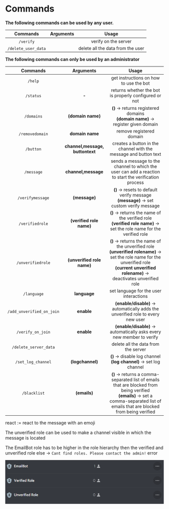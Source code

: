 # Commands

**The following commands can be used by any user.**

|      Commands       | Arguments |               Usage               |
|:-------------------:|:---------:|:---------------------------------:|
|      `/verify`      |           |       verify on the server        |
| `/delete_user_data` |           | delete all the data from the user |

**The following commands can only be used by an administrator**

|         Commands          |            Arguments            |                                                                                                Usage                                                                                                |
|:-------------------------:|:-------------------------------:|:---------------------------------------------------------------------------------------------------------------------------------------------------------------------------------------------------:|
|          `/help`          |                                 |                                                                               get instructions on how to use the bot                                                                                |
|         `/status`         |              **-**              |                                                                        returns whether the bot is properly configured or not                                                                        |
|         `/domains`        |        **(domain name)**        |                                                         **()** -> returns registered domains<br>**(domain name)** -> register given domain                                                          |
|      `/removedomain`      |         **domain name**         |                                                                                      remove registered domain                                                                                       |
|         `/button`         | **channel,message, buttontext** |                                                                  creates a button in the channel with the message and button text                                                                   |
|        `/message`         |       **channel,message**       |                                                sends a message to the channel to which the user can add a reaction to start the verification process                                                |
|     `/verifymessage`      |          **(message)**          |                                                     **()** -> resets to default verify message <br> **(message)** -> set custom verify message                                                      |
|      `/verifiedrole`      |    **(verified role name)**     |                                      **()** -> returns the name of the verified role <br> **(verified role name)** -> set the role name for the verified role                                       |
|     `/unverifiedrole`     |   **(unverified role name)**    | **()** -> returns the name of the unverified role <br> **(unverified rolename)** -> set the role name for the unverified role <br> **(current unverified rolename)** -> deactivates unverified role |
|        `/language`        |          **language**           |                                                                               set language for the user interactions                                                                                |
| `/add_unverified_on_join` |           **enable**            |                                                          **(enable/disable)** -> automatically adds the unverified role to every new user                                                           |
|     `/verify_on_join`     |           **enable**            |                                                                **(enable/disable)** -> automatically asks every new member to verify                                                                |
|   `/delete_server_data`   |                                 |                                                                                 delete all the data from the server                                                                                 |
|    `/set_log_channel`     |        **(logchannel)**         |                                                               **()** -> disable log channel <br> **(log channel)** -> set log channel                                                               |
|       `/blacklist`        |          **(emails)**           |       **()** -> returns a comma-separated list of emails that are blocked from being verified <br> **(emails)** -> set a comma-separated list of emails that are blocked from being verified        |

react := react to the message with an emoji

The unverified role can be used to make a channel visible in which the message is located

The EmailBot role has to be higher in the role hierarchy then the verified and unverified role else
-> `Cant find roles. Please contact the admin!` error

![img.png](https://raw.githubusercontent.com/psharma04/Overpass/main/images/bothierarchy.png)
